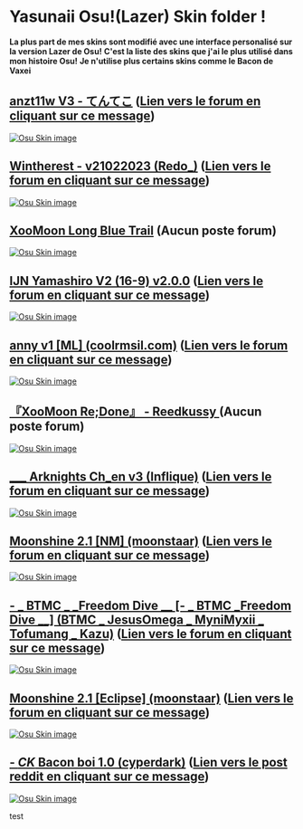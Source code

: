 # Yasunaii Osu!(Lazer) Skin folder ! 

**La plus part de mes skins sont modifié avec une interface personalisé sur la version Lazer de Osu!**
**C'est la liste des skins que j'ai le plus utilisé dans mon histoire Osu!**
**Je n'utilise plus certains skins comme le Bacon de Vaxei**

## [anzt11w V3 - てんてこ](https://drive.google.com/file/d/1KdYi0vG-WFkc3NN6qHRmg0h5qauSzlMa/view?usp=sharing) ([Lien vers le forum en cliquant sur ce message](https://osu.ppy.sh/community/forums/topics/1948897?n=1))
[![Osu Skin image](https://i.imgur.com/bdpHSB5.jpeg)](https://drive.google.com/file/d/1KdYi0vG-WFkc3NN6qHRmg0h5qauSzlMa/view?usp=sharing)

## [Wintherest - v21022023 (Redo_)](https://drive.google.com/file/d/1HjdBghbjo1DSB1XUubiUMZ-ZGocfVCv4/view?usp=sharing) ([Lien vers le forum en cliquant sur ce message](https://osu.ppy.sh/community/forums/topics/1498493?n=1))
[![Osu Skin image](https://i.imgur.com/2MeCsn2.png)](https://drive.google.com/file/d/1HjdBghbjo1DSB1XUubiUMZ-ZGocfVCv4/view?usp=sharing)

## [ XooMoon Long Blue Trail](https://drive.google.com/file/d/1Aa7nkG-uYMc3IJAdBwpnoeGJiqmmbexg/view?usp=sharing) (Aucun poste forum)
[![Osu Skin image](https://i.imgur.com/4kEaBYk.png)](https://drive.google.com/file/d/1Aa7nkG-uYMc3IJAdBwpnoeGJiqmmbexg/view?usp=sharing)

## [IJN Yamashiro V2 (16-9) v2.0.0](https://drive.google.com/file/d/1XigeCz7kcSG3IqkbevRcT6SmrILhDwts/view?usp=sharing) ([Lien vers le forum en cliquant sur ce message](https://osu.ppy.sh/community/forums/topics/1004844?n=1))
[![Osu Skin image](https://i.imgur.com/2D9gBZS.png)](https://drive.google.com/file/d/1XigeCz7kcSG3IqkbevRcT6SmrILhDwts/view?usp=sharing)

## [anny v1 [ML] (coolrmsil.com)](https://drive.google.com/file/d/1nVTw7Co3VLfx4wJ-rHfw9mj6evBOXKNt/view?usp=sharing) ([Lien vers le forum en cliquant sur ce message](https://osu.ppy.sh/community/forums/topics/1862150?n=1))
[![Osu Skin image](https://i.imgur.com/wWop5IR.png)](https://drive.google.com/file/d/1nVTw7Co3VLfx4wJ-rHfw9mj6evBOXKNt/view?usp=sharing)

## [『XooMoon Re;Done』 - Reedkussy ](https://drive.google.com/file/d/1NHhTEi_KQpeENgGRK1ZRQGOtkO2IO155/view?usp=sharing) (Aucun poste forum)
[![Osu Skin image](https://i.imgur.com/vDV2Ikq.jpg)](https://drive.google.com/file/d/1NHhTEi_KQpeENgGRK1ZRQGOtkO2IO155/view?usp=sharing)

## [ ___ Arknights Ch_en v3 (Inflique)](https://drive.google.com/file/d/1thPCttheXez-ONArKGP-GMVaeYxe4wCO/view?usp=sharing) ([Lien vers le forum en cliquant sur ce message](https://osu.ppy.sh/community/forums/topics/1472240?n=1))
[![Osu Skin image](https://i.imgur.com/ShkekK3.png)](https://drive.google.com/file/d/1thPCttheXez-ONArKGP-GMVaeYxe4wCO/view?usp=sharing)

## [Moonshine 2.1 [NM] (moonstaar)](https://drive.google.com/file/d/1b5_wVDZ1UqKPKaj40732KyMZHxnRR_RU/view?usp=sharing) ([Lien vers le forum en cliquant sur ce message](https://osu.ppy.sh/community/forums/topics/1610388?n=1))
[![Osu Skin image](https://i.ppy.sh/dd32fb4632fc70ddcf5ae409f3ec1b15eb6c78de/68747470733a2f2f696d6775722d617263686976652e7070792e73682f784d576f57596a2e706e67)](https://drive.google.com/file/d/1b5_wVDZ1UqKPKaj40732KyMZHxnRR_RU/view?usp=sharing)

## [- _ BTMC _  _Freedom Dive  __ [- _ BTMC   _Freedom Dive  __] (BTMC _ JesusOmega _ MyniMyxii _ Tofumang _ Kazu)](https://drive.google.com/file/d/1_eAiYZAOn-Q1yke79wGHpfLrx3VXCWRq/view?usp=sharing) ([Lien vers le forum en cliquant sur ce message](https://www.reddit.com/r/OsuSkins/comments/ix25ba/ck_bacon_boi_10_hdsd_mst_169/fr/))
[![Osu Skin image](https://i.ppy.sh/6327eda9523d5b3a9f95508ed71d409b2a7eb1f2/68747470733a2f2f696d6775722d617263686976652e7070792e73682f74696563544e482e706e67)](https://drive.google.com/file/d/1_eAiYZAOn-Q1yke79wGHpfLrx3VXCWRq/view?usp=sharing)

## [Moonshine 2.1 [Eclipse] (moonstaar)](https://drive.google.com/file/d/162TcztbnnkFDQEIwSQd-7Uq6WdmfkSJw/view?usp=sharing) ([Lien vers le forum en cliquant sur ce message](https://osu.ppy.sh/community/forums/topics/1610388?n=1))
[![Osu Skin image](https://i.ppy.sh/fcdae8736b79d3dd7d3739801def05f3207f9586/68747470733a2f2f696d6775722d617263686976652e7070792e73682f646652394646422e706e67)](https://drive.google.com/file/d/162TcztbnnkFDQEIwSQd-7Uq6WdmfkSJw/view?usp=sharing)

## [-  _CK_ Bacon boi 1.0 (cyperdark)](https://drive.google.com/file/d/1RsKkZVeJNqTgx84ryrzVkxo1ronjOFZ0/view?usp=sharing) ([Lien vers le post reddit en cliquant sur ce message](https://www.reddit.com/r/OsuSkins/comments/ix25ba/ck_bacon_boi_10_hdsd_mst_169/fr/))
[![Osu Skin image](https://i.imgur.com/h5GBHrp.jpeg)](https://drive.google.com/file/d/1RsKkZVeJNqTgx84ryrzVkxo1ronjOFZ0/view?usp=sharing)

test
